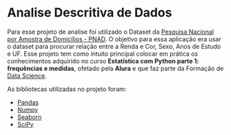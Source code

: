 # Analise Descritiva de Dados

Para esse projeto de analise foi utilizado o Dataset da [Pesquisa Nacional por Amostra de Domicílios - PNAD](https://ww2.ibge.gov.br/home/estatistica/populacao/trabalhoerendimento/pnad2015/microdados.shtm).
O objetivo para essa aplicação era usar o dataset para procurar relação entre a Renda e Cor, Sexo, Anos de Estudo e UF.
Esse projeto tem como intuito principal colocar em prática os conhecimentos adquirido no curso **Estatística com Python parte 1: frequências e medidas**, ofetado pela **Alura** e que faz parte da Formação de [Data Science](https://www.alura.com.br/formacao-data-science).

As bibliotecas utilizadas no projeto foram:
- [Pandas](https://pandas.pydata.org/docs/reference/index.html)
- [Numpy](https://numpy.org/doc/stable/)
- [Seaborn](https://seaborn.pydata.org/generated/seaborn.boxplot.html)
- [SciPy](https://scipy.github.io/devdocs/index.html)

